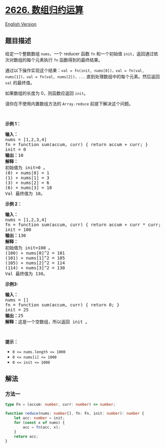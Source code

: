 # [2626. 数组归约运算](https://leetcode.cn/problems/array-reduce-transformation)

[English Version](/solution/2600-2699/2626.Array%20Reduce%20Transformation/README_EN.md)

<!-- tags: -->

<!-- difficulty:简单 -->

## 题目描述

<!-- 这里写题目描述 -->

<p>给定一个整数数组 <code>nums</code>、一个 reducer 函数 <code>fn</code> 和一个初始值 <code>init</code>，返回通过依次对数组的每个元素执行 <code>fn</code> 函数得到的最终结果。</p>

<p>通过以下操作实现这个结果：<code>val = fn(init, nums[0])，val = fn(val, nums[1])，val = fn(val, nums[2])，...</code> 直到处理数组中的每个元素。然后返回 <code>val</code> 的最终值。</p>

<p>如果数组的长度为 0，则函数应返回 <code>init</code>。</p>

<p>请你在不使用内置数组方法的&nbsp;<code>Array.reduce</code>&nbsp;前提下解决这个问题。</p>

<p>&nbsp;</p>

<p><strong class="example">示例 1：</strong></p>

<pre>
<strong>输入：</strong>
nums = [1,2,3,4]
fn = function sum(accum, curr) { return accum + curr; }
init = 0
<strong>输出：</strong>10
<strong>解释：</strong>
初始值为 init=0 。
(0) + nums[0] = 1
(1) + nums[1] = 3
(3) + nums[2] = 6
(6) + nums[3] = 10
Val 最终值为 10。
</pre>

<p><strong class="example">示例 2：</strong></p>

<pre>
<strong>输入：</strong> 
nums = [1,2,3,4]
fn = function sum(accum, curr) { return accum + curr * curr; }
init = 100
<strong>输出：</strong>130
<strong>解释：</strong>
初始值为 init=100 。
(100) + nums[0]^2 = 101
(101) + nums[1]^2 = 105
(105) + nums[2]^2 = 114
(114) + nums[3]^2 = 130
Val 最终值为 130。
</pre>

<p><strong class="example">示例3:</strong></p>

<pre>
<strong>输入：</strong> 
nums = []
fn = function sum(accum, curr) { return 0; }
init = 25
<strong>输出：</strong>25
<b>解释：</b>这是一个空数组，所以返回 init 。
</pre>

<p>&nbsp;</p>

<p><strong>提示：</strong></p>

<ul>
	<li><code>0 &lt;= nums.length &lt;= 1000</code></li>
	<li><code>0 &lt;= nums[i] &lt;= 1000</code></li>
	<li><code>0 &lt;= init &lt;= 1000</code></li>
</ul>

## 解法

### 方法一

<!-- tabs:start -->

```ts
type Fn = (accum: number, curr: number) => number;

function reduce(nums: number[], fn: Fn, init: number): number {
    let acc: number = init;
    for (const x of nums) {
        acc = fn(acc, x);
    }
    return acc;
}
```

<!-- tabs:end -->

<!-- end -->
